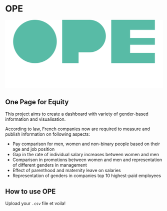 # OPE

![OPE logo](logo-ope-reserve.png)

## One Page for Equity

This project aims to create a dashboard with variety of gender-based information and visualisation.

According to law, French companies now are required to measure and publish information on following aspects:
 - Pay comparison for men, women and non-binary people based on their age and job position
 - Gap in the rate of individual salary increases between women and men
 - Comparison in promotions between women and men and representation of different genders in management
 - Effect of parenthood and maternity leave on salaries
 - Representation of genders in companies top 10 highest-paid employees

## How to use OPE

Upload your `.csv` file et voila!
